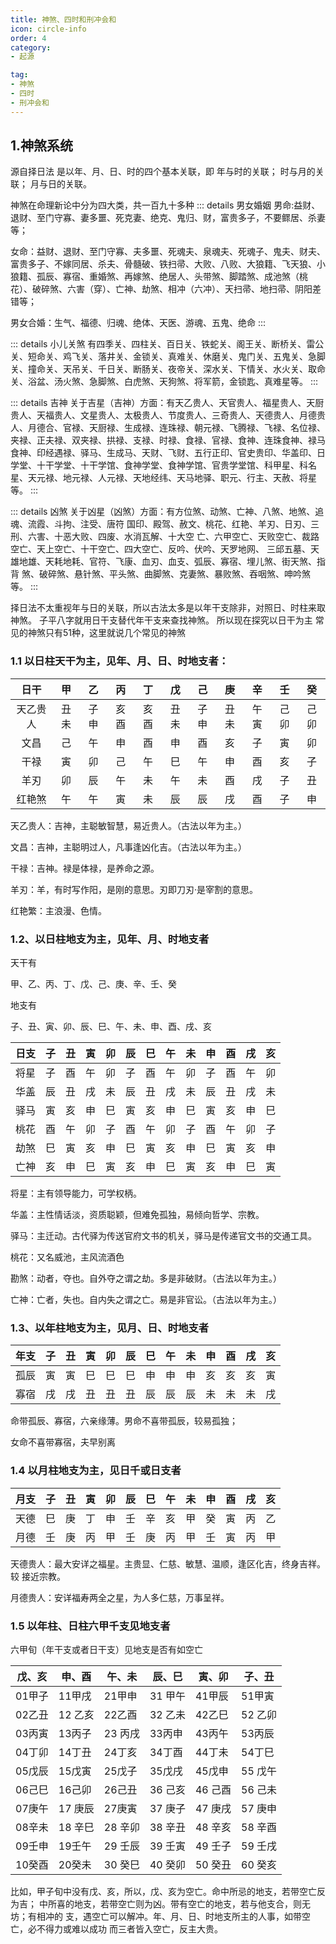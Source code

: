 ```yaml
---
title: 神煞、四时和刑冲会和
icon: circle-info
order: 4
category:
- 起源

tag:
- 神煞
- 四时
- 刑冲会和
---
```


## 1.神煞系统

源自择日法
是以年、月、日、时的四个基本关联，即
年与时的关联；
时与月的关联；
月与日的关联。

神煞在命理新论中分为四大类，共一百九十多种
::: details 男女婚姻
男命:益财、退财、至门守寡、妻多噩、死克妻、绝克、鬼归、财，富贵多子，不要鳏居、杀妻等；

女命：益财、退财、至门守寡、夫多噩、死魂夫、泉魂夫、死魂子、鬼夫、财夫、富贵多子、不嫁同居、杀夫、骨髓破、铁扫帚、大败、八败、大狼籍、飞天狼、小狼籍、孤辰、寡宿、重婚煞、再嫁煞、绝居人、头带煞、脚踏煞、成池煞（桃花）、破碎煞、六害（穿）、亡神、劫煞、相冲（六冲）、天扫帚、地扫帚、阴阳差错等；

男女合婚：生气、福德、归魂、绝体、天医、游魂、五鬼、绝命
:::

::: details 小儿关煞
有四季关、四柱关、百日关、铁蛇关、阁王关、断桥关、雷公关、短命关、鸡飞关、落井关、金锁关、真难关、休磨关、鬼门关、五鬼关、急脚关、撞命关、天吊关、千日关、断肠关、夜帝关、深水关、下情关、水火关、取命关、浴盆、汤火煞、急脚煞、白虎煞、天狗煞、将军箭，金锁匙、真难星等。
:::

::: details 吉神
关于吉星（吉神）方面：有天乙贵人、天官贵人、福星贵人、天厨贵人、天福贵人、文星贵人、太极贵人、节度贵人、三奇贵人、天德贵人、月德贵人、月德合、官禄、天厨禄、生成禄、连珠禄、朝元禄、飞腾禄、飞禄、名位禄、夹禄、正夫禄、双夹禄、拱禄、支禄、时禄、食禄、官禄、食神、连珠食神、禄马食神、印经遇禄、驿马、生成马、天财、飞财、五行正印、官史贵印、华盖印、日学堂、十干学堂、十干学馆、食神学堂、食神学馆、官贵学堂馆、科甲星、科名星、天元禄、地元禄、人元禄、天地经纬、天马地驿、职元、行主、天赦、将星等。
:::

::: details 凶煞
关于凶星（凶煞）方面：有方位煞、动煞、亡神、八煞、地煞、追魂、流霞、斗拘、注受、唐符
国印、殿驾、赦文、桃花、红艳、羊刃、日刃、三刑、六害、十恶大败、四废、水消瓦解、十大空
亡、六甲空亡、天败空亡、裁路空亡、天上空亡、十干空亡、四大空亡、反吟、伏吟、天罗地网、
三邱五墓、天雄地雄、天耗地耗、官符、飞康、血刃、血支、弧辰、寡宿、埋儿煞、街天煞、指背
煞、破碎煞、悬针煞、平头煞、曲脚煞、克妻煞、暴败煞、吞咽煞、呻吟煞等。
:::

择日法不太重视年与日的关联，所以古法太多是以年干支除非，对照日、时柱来取神煞。
子平八字就用日干支替代年干支来查找神煞。
所以现在探究以日干为主 常见的神煞只有51种，这里就说几个常见的神煞

### 1.1 以日柱天干为主，见年、月、日、时地支者：

| 日干   | 甲   | 乙   | 丙   | 丁   | 戊   | 己   | 庚   | 辛   | 壬   | 癸   |
|:----:|:---:|:---:|:---:|:---:|:---:|:---:|:---:|:---:|:---:|:---:|
| 天乙贵人 | 丑未  | 子申  | 亥酉  | 亥酉  | 丑未  | 子申  | 丑未  | 午寅  | 己卯  | 己卯  |
| 文昌   | 己   | 午   | 申   | 酉   | 申   | 酉   | 亥   | 子   | 寅   | 卯   |
| 干禄   | 寅   | 卯   | 己   | 午   | 巳   | 午   | 申   | 酉   | 亥   | 子   |
| 羊刃   | 卯   | 辰   | 午   | 未   | 午   | 未   | 酉   | 戌   | 子   | 丑   |
| 红艳煞  | 午   | 午   | 寅   | 未   | 辰   | 辰   | 戌   | 酉   | 子   | 申   |

天乙贵人：吉神，主聪敏智慧，易近贵人。（古法以年为主。）

文昌：吉神，主聪明过人，凡事逢凶化吉。（古法以年为主。）

干禄：吉神。禄是体禄，是养命之源。

羊刃：羊，有时写作阳，是刚的意思。刃即刀刃·是宰割的意思。

红艳繁：主浪漫、色情。

### 1.2、以日柱地支为主，见年、月、时地支者

天干有

甲、乙、丙、丁、戊、己、庚、辛、壬、癸

地支有

子、丑、寅、卯、辰、巳、午、未、申、酉、戌、亥

| 日支  | 子   | 丑   | 寅   | 卯   | 辰   | 巳   | 午   | 未   | 申   | 酉   | 戌   | 亥   |
|:---:|:---:|:---:|:---:|:---:|:---:|:---:|:---:|:---:|:---:|:---:|:---:|:---:|
| 将星  | 子   | 酉   | 午   | 卯   | 子   | 酉   | 午   | 卯   | 子   | 酉   | 午   | 卯   |
| 华盖  | 辰   | 丑   | 戌   | 未   | 辰   | 丑   | 戌   | 未   | 辰   | 丑   | 戌   | 未   |
| 驿马  | 寅   | 亥   | 申   | 巳   | 寅   | 亥   | 申   | 巳   | 寅   | 亥   | 申   | 巳   |
| 桃花  | 酉   | 午   | 卯   | 子   | 酉   | 午   | 卯   | 子   | 酉   | 午   | 卯   | 子   |
| 劫煞  | 巳   | 寅   | 亥   | 申   | 巳   | 寅   | 亥   | 申   | 巳   | 寅   | 亥   | 申   |
| 亡神  | 亥   | 申   | 巳   | 寅   | 亥   | 申   | 巳   | 寅   | 亥   | 申   | 巳   | 寅   |

将星：主有领导能力，可学权柄。

华盖：主性情话淡，资质聪颖，但难免孤独，易倾向哲学、宗教。

驿马：主迁动。古代驿为传送官府文书的机关，驿马是传递官文书的交通工具。

桃花：又名威池，主风流酒色

勘煞：动者，夺也。自外夺之谓之劫。多是非破财。（古法以年为主。）

亡神：亡者，失也。自内失之谓之亡。易是非官讼。（古法以年为主。）

### 1.3、以年柱地支为主，见月、日、时地支者

| 年支  | 子   | 丑   | 寅   | 卯   | 辰   | 巳   | 午   | 未   | 申   | 酉   | 戌   | 亥   |
|:---:|:---:|:---:|:---:|:---:|:---:|:---:|:---:|:---:|:---:|:---:|:---:|:---:|
| 孤辰  | 寅   | 寅   | 巳   | 巳   | 巳   | 申   | 申   | 申   | 亥   | 亥   | 亥   | 寅   |
| 寡宿  | 戌   | 戌   | 丑   | 丑   | 丑   | 辰   | 辰   | 辰   | 未   | 未   | 未   | 戌   |

命带孤辰、寡宿，六亲缘薄。男命不喜带孤辰，较易孤独；

女命不喜带寡宿，夫早别离

### 1.4 以月柱地支为主，见日千或日支者

| 月支  | 子   | 丑   | 寅   | 卯   | 辰   | 巳   | 午   | 未   | 申   | 酉   | 戌   | 亥   |
|:---:|:---:|:---:|:---:|:---:|:---:|:---:|:---:|:---:|:---:|:---:|:---:|:---:|
| 天德  | 巳   | 庚   | 丁   | 申   | 壬   | 辛   | 亥   | 甲   | 癸   | 寅   | 丙   | 乙   |
| 月德  | 壬   | 庚   | 丙   | 甲   | 壬   | 庚   | 丙   | 甲   | 壬   | 寅   | 丙   | 甲   |

天德贵人：最大安详之福星。主贵显、仁慈、敏慧、温顺，逢区化吉，终身吉祥。较
接近宗教。

月德贵人：安详福寿两全之星，为人多仁慈，万事呈祥。

### 1.5 以年柱、日柱六甲千支见地支者

六甲旬（年干支或者日干支）见地支是否有如空亡

| 戊、亥  | 申、酉   | 午、未   | 辰、巳   | 寅、卯   | 子、丑   |
| ---- | ----- | ----- | ----- | ----- | ----- |
| 01甲子 | 11甲戌  | 21甲申  | 31 甲午 | 41甲辰  | 51甲寅  |
| 02乙丑 | 12 乙亥 | 22乙酉  | 32 乙未 | 42乙巳  | 52 乙卯 |
| 03丙寅 | 13丙子  | 23 丙戌 | 33丙申  | 43丙午  | 53丙辰  |
| 04丁卯 | 14丁丑  | 24丁亥  | 34丁酉  | 44丁未  | 54丁巳  |
| 05戊辰 | 15戊寅  | 25戊子  | 35戊戌  | 45戊申  | 55 戊午 |
| 06己巳 | 16己卯  | 26己丑  | 36 己亥 | 46 己酉 | 56 己未 |
| 07庚午 | 17 庚辰 | 27庚寅  | 37 庚子 | 47 庚戌 | 57 庚申 |
| 08辛未 | 18 辛巳 | 28 辛卯 | 38 辛丑 | 48 辛亥 | 58 辛酉 |
| 09壬申 | 19壬午  | 29 壬辰 | 39 壬寅 | 49 壬子 | 59 壬戌 |
| 10癸酉 | 20癸未  | 30 癸巳 | 40 癸卯 | 50 癸丑 | 60 癸亥 |

比如，甲子旬中没有戊、亥，所以，戊、亥为空亡。命中所忌的地支，若带空亡反为吉；
中所喜的地支，若带空亡则为凶。带有空亡的地支，若与他支合，则无坊；有相冲的
支，遇空亡可以解冲。年、月、日、时地支所主的人事，如带空亡，必不得力或难以成功
而三者皆入空亡，反主大贵。
